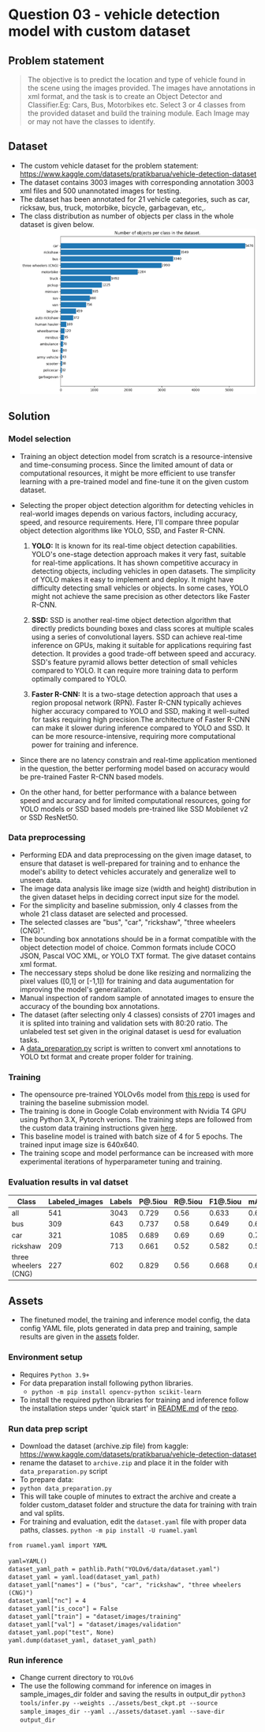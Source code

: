 # Question 03 - vehicle detection model with custom dataset

## Problem statement
> The objective is to predict the location and type of vehicle found in the scene using the images provided. The images have annotations in xml format, and the task is to create an Object Detector and Classifier.Eg: Cars, Bus, Motorbikes etc. Select 3 or 4 classes from the provided dataset and build the training module. Each Image may or may not have the classes to identify.

## Dataset
* The custom vehicle dataset for the problem statement: https://www.kaggle.com/datasets/pratikbarua/vehicle-detection-dataset
* The dataset contains 3003 images with corresponding annotation 3003 xml files and 500 unannotated images for testing.
* The dataset has been annotated for 21 vehicle categories, such as car, ricksaw, bus, truck, motorbike, bicycle, garbagevan, etc,.
* The class distribution as number of objects per class in the whole dataset is given below.
![class_distribution](assets/class_distribution.png)
  
## Solution
### Model selection
* Training an object detection model from scratch is a resource-intensive and time-consuming process. Since the limited amount of data or computational resources, it might be more efficient to use transfer learning with a pre-trained model and fine-tune it on the given custom dataset.
* Selecting the proper object detection algorithm for detecting vehicles in real-world images depends on various factors, including accuracy, speed, and resource requirements. Here, I'll compare three popular object detection algorithms like YOLO, SSD, and Faster R-CNN.

	1. **YOLO:** It is known for its real-time object detection capabilities. YOLO's one-stage detection approach makes it very fast, suitable for real-time applications. It has shown competitive accuracy in detecting objects, including vehicles in open datasets. The simplicity of YOLO makes it easy to implement and deploy. It might have difficulty detecting small vehicles or objects. In some cases, YOLO might not achieve the same precision as other detectors like Faster R-CNN.

	2. **SSD:** SSD is another real-time object detection algorithm that directly predicts bounding boxes and class scores at multiple scales using a series of convolutional layers. SSD can achieve real-time inference on GPUs, making it suitable for applications requiring fast detection. It provides a good trade-off between speed and accuracy. SSD's feature pyramid allows better detection of small vehicles compared to YOLO. It can require more training data to perform optimally compared to YOLO.

	3. **Faster R-CNN:** It is a two-stage detection approach that uses a region proposal network (RPN). Faster R-CNN typically achieves higher accuracy compared to YOLO and SSD, making it well-suited for tasks requiring high precision.The architecture of Faster R-CNN can make it slower during inference compared to YOLO and SSD. It can be more resource-intensive, requiring more computational power for training and inference.

* Since there are no latency constrain and real-time application mentioned in the question, the better performing model based on accuracy would be pre-trained Faster R-CNN based models.
* On the other hand, for better performance with a balance between speed and accuracy and for limited computational resources, going for YOLO models or SSD based models pre-trained like SSD Mobilenet v2 or SSD ResNet50.

### Data preprocessing
* Performing EDA and data preprocessing on the given image dataset, to ensure that dataset is well-prepared for training and to enhance the model's ability to detect vehicles accurately and generalize well to unseen data.
* The image data analysis like image size (width and height) distribution in the given dataset helps in deciding correct input size for the model.
* For the simplicity and baseline submission, only 4 classes from the whole 21 class dataset are selected and processed.
* The selected classes are "bus", "car", "rickshaw", "three wheelers (CNG)".
* The bounding box annotations should be in a format compatible with the object detection model of choice. Common formats include COCO JSON, Pascal VOC XML, or YOLO TXT format. The give dataset contains xml format.
* The neccessary steps sholud be done like resizing and normalizing the pixel values ([0,1] or [-1,1]) for training and data augumentation for improving the model's generalization.
* Manual inspection of random sample of annotated images to ensure the accuracy of the bounding box annotations.
* The dataset (after selecting only 4 classes) consists of 2701 images and it is splited into training and validation sets with 80:20 ratio. The unlabeled test set given in the original dataset is uesd for evaluation tasks.
* A [data_preparation.py](data_preparation.py) script is written to convert xml annotations to YOLO txt format and create proper folder for training.

### Training
* The opensource pre-trained YOLOv6s model from [this repo](https://github.com/meituan/YOLOv6) is used for training the baseline submission model.
* The training is done in Google Colab environment with Nvidia T4 GPU using Python 3.X, Pytorch verions. The training steps are followed from the custom data training instructions given [here](https://github.com/meituan/YOLOv6/blob/main/docs/Train_custom_data.md).
* This baseline model is trained with batch size of 4 for 5 epochs. The trained input image size is 640x640.
* The training scope and model performance can be increased with more experimental iterations of hyperparameter tuning and training.

### Evaluation results in val datset
| Class                | Labeled_images | Labels | P@.5iou | R@.5iou | F1@.5iou | mAP@.5 | mAP@.5:.95 |
|----------------------|---------------|--------|---------|---------|----------|--------|-----------|
| all                  | 541           | 3043   | 0.729   | 0.56    | 0.633    | 0.651  | 0.43      |
| bus                  | 309           | 643    | 0.737   | 0.58    | 0.649    | 0.656  | 0.458     |
| car                  | 321           | 1085   | 0.689   | 0.69    | 0.69     | 0.705  | 0.471     |
| rickshaw             | 209           | 713    | 0.661   | 0.52    | 0.582    | 0.564  | 0.354     |
| three wheelers (CNG) | 227           | 602    | 0.829   | 0.56    | 0.668    | 0.679  | 0.438     |

## Assets
* The finetuned model, the training and inference model config, the data config YAML file, plots generated in data prep and training, sample results are given in the [assets](assets) folder.

### Environment setup
* Requires `Python 3.9+`
* For data preparation install following python libraries.
	- `python -m pip install opencv-python scikit-learn`
* To install the required python libraries for training and inference follow the installation steps under 'quick start' in [README.md](https://github.com/meituan/YOLOv6/blob/main/README.md) of the [repo](https://github.com/meituan/YOLOv6).

### Run data prep script
* Download the dataset (archive.zip file) from kaggle: https://www.kaggle.com/datasets/pratikbarua/vehicle-detection-dataset
* rename the dataset to `archive.zip` and place it in the folder with `data_preparation.py` script
* To prepare data:
* `python data_preparation.py`
* This will take couple of minutes to extract the archive and create a folder custom_dataset folder and structure the data for training with train and val splits.
* For training and evaluation, edit the `dataset.yaml` file with proper data paths, classes.
`python -m pip install -U ruamel.yaml`

```python3
from ruamel.yaml import YAML

yaml=YAML()
dataset_yaml_path = pathlib.Path("YOLOv6/data/dataset.yaml")
dataset_yaml = yaml.load(dataset_yaml_path)
dataset_yaml["names"] = ("bus", "car", "rickshaw", "three wheelers (CNG)")
dataset_yaml["nc"] = 4
dataset_yaml["is_coco"] = False
dataset_yaml["train"] = "dataset/images/training"
dataset_yaml["val"] = "dataset/images/validation"
dataset_yaml.pop("test", None)
yaml.dump(dataset_yaml, dataset_yaml_path)
```

### Run inference
* Change current directory to `YOLOv6`
* The use the following command for inference on images in sample_images_dir folder and saving the results in output_dir
	`python3 tools/infer.py --weights ../assets/best_ckpt.pt --source sample_images_dir --yaml ../assets/dataset.yaml --save-dir output_dir`
